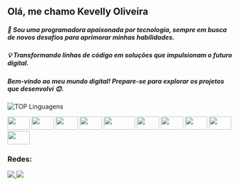 ## Olá, me chamo Kevelly Oliveira

##### 🤍 Sou uma programadora apaixonada por tecnologia, sempre em busca de novos desafios para aprimorar minhas habilidades.

##### 💡 Transformando linhas de código em soluções que impulsionam o futuro digital.

##### Bem-vindo ao meu mundo digital! Prepare-se para explorar os projetos que desenvolvi 😊.

![TOP Linguagens](https://github-readme-stats.vercel.app/api/top-langs/?username=kev-oli&layout=compact&theme=radical)

<div>
  <img height="30" width="50" src="https://img.shields.io/badge/MySQL-00000F?style=for-the-badge&logo=mysql&logoColor=whit" />
  <img height="30" width="50" src="https://img.shields.io/badge/Node.js-43853D?style=for-the-badge&logo=node.js&logoColor=white" />
  <img height="30" width="50" src="https://img.shields.io/badge/React-20232A?style=for-the-badge&logo=react&logoColor=61DAFB" />
  <img height="30" width="50" src="https://img.shields.io/badge/JavaScript-F7DF1E?style=for-the-badge&logo=javascript&logoColor=black" />
  <img height="30" width="70" src="https://img.shields.io/badge/Visual_Studio_Code-0078D4?style=for-the-badge&logo=visual%20studio%20code&logoColor=white" />
  <img height="30" width="50" src="https://img.shields.io/badge/CSS-239120?&style=for-the-badge&logo=css3&logoColor=white" />
  <img height="30" width="50" src="https://img.shields.io/badge/HTML5-E34F26?style=for-the-badge&logo=html5&logoColor=white" />
  <img height="30" width="50" src="https://img.shields.io/badge/PHP-777BB4?style=for-the-badge&logo=php&logoColor=white" />
  <img height="30" width="50" src="https://img.shields.io/badge/Express.js-404D59?style=for-the-badge" />
  <img height="30" width="50" src="https://img.shields.io/badge/GIT-E44C30?style=for-the-badge&logo=git&logoColor=white" />
</div>

### Redes:
<div>
  <a href="https://www.linkedin.com/in/kevelly-oliveira" ><img src="https://img.shields.io/badge/LinkedIn-0077B5?style=for-the-badge&logo=linkedin&logoColor=black" /> </a> 
  <a href="mailto:kevellyoliveira2@gmail.com" ><img src="https://img.shields.io/badge/Gmail-D14836?style=for-the-badge&logo=gmail&logoColor=white" /> </a> 
</div>
